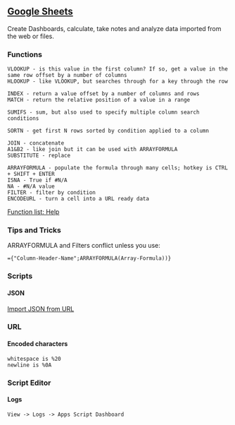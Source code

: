 ## [Google Sheets](https://www.google.com/sheets/about/)

Create Dashboards, calculate, take notes and analyze data imported from the web or files.

### Functions

```
VLOOKUP - is this value in the first column? If so, get a value in the same row offset by a number of columns
HLOOKUP - like VLOOKUP, but searches through for a key through the row

INDEX - return a value offset by a number of columns and rows
MATCH - return the relative position of a value in a range

SUMIFS - sum, but also used to specify multiple column search conditions

SORTN - get first N rows sorted by condition applied to a column

JOIN - concatenate
A1&B2 - like join but it can be used with ARRAYFORMULA
SUBSTITUTE - replace

ARRAYFORMULA - populate the formula through many cells; hotkey is CTRL + SHIFT + ENTER
ISNA - True if #N/A
NA - #N/A value
FILTER - filter by condition
ENCODEURL - turn a cell into a URL ready data
```

[Function list: Help](https://support.google.com/docs/table/25273)

### Tips and Tricks

ARRAYFORMULA and Filters conflict unless you use:
```
={"Column-Header-Name";ARRAYFORMULA(Array-Formula))}
```

### Scripts

#### JSON

[Import JSON from URL](https://github.com/bradjasper/ImportJSON)

### URL

#### Encoded characters

```
whitespace is %20
newline is %0A
```

### Script Editor

#### Logs

```
View -> Logs -> Apps Script Dashboard
```
